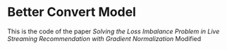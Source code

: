 # Better Convert Model
This is the code of the paper *Solving the Loss Imbalance Problem in Live Streaming Recommendation with Gradient Normalization*
Modified
